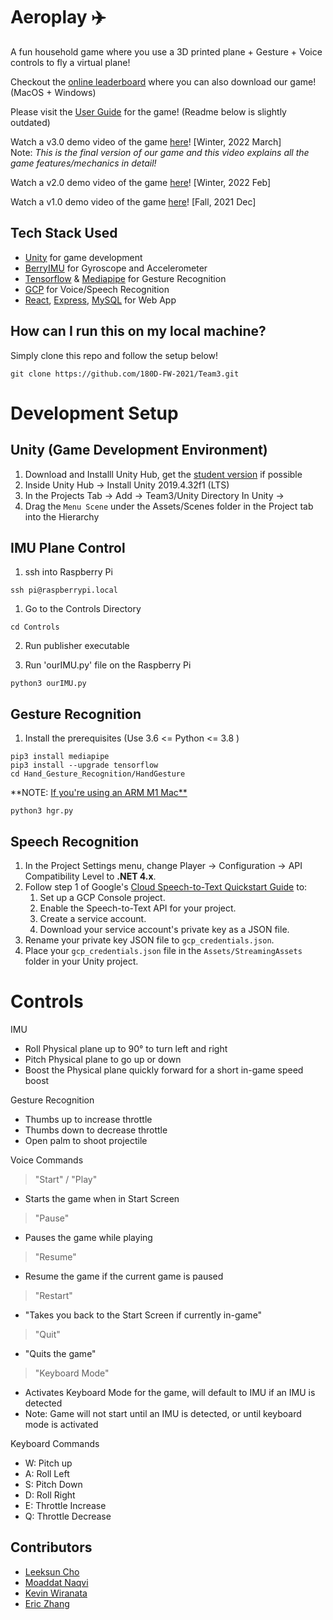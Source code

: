 # Aeroplay :airplane:
A fun household game where you use a 3D printed plane + Gesture + Voice controls to fly a virtual plane!

Checkout the [online leaderboard](https://www.aeroplay.online/) where you can also download our game! (MacOS + Windows) <br>

Please visit the [User Guide](https://docs.google.com/document/d/1YpPP1kQf3QHHyk7c0A6Lcdp2TIKk9Tfp9LNCFGn9VaA/edit?usp=sharing) for the game! (Readme below is slightly outdated)

Watch a v3.0 demo video of the game [here](https://youtu.be/Z3bomdumWlk)! [Winter, 2022 March] <br> Note: *This is the final version of our game and this video explains all the game features/mechanics in detail!*<br>

Watch a v2.0 demo video of the game [here](https://www.youtube.com/watch?v=2cv6WaeUb7c)! [Winter, 2022 Feb] <br>

Watch a v1.0 demo video of the game [here](https://www.youtube.com/watch?v=9XCapfStW8s)! [Fall, 2021 Dec]


## Tech Stack Used
- [Unity](https://unity.com/products/unity-student) for game development
- [BerryIMU](https://ozzmaker.com/product/berryimu-accelerometer-gyroscope-magnetometer-barometricaltitude-sensor/) for Gyroscope and Accelerometer
- [Tensorflow](https://github.com/tensorflow/tensorflow) & [Mediapipe](https://github.com/google/mediapipe) for Gesture Recognition
- [GCP](https://cloud.google.com/speech-to-text) for Voice/Speech Recognition
- [React](https://reactjs.org/), [Express](https://expressjs.com/), [MySQL](https://www.mysql.com/) for Web App

## How can I run this on my local machine? 
Simply clone this repo and follow the setup below!
``` 
git clone https://github.com/180D-FW-2021/Team3.git 
```


# Development Setup
## Unity (Game Development Environment)

1. Download and Installl Unity Hub, get the [student version]((https://unity.com/products/unity-student)) if possible
2. Inside Unity Hub -> Install Unity 2019.4.32f1 (LTS)
3. In the Projects Tab -> Add -> Team3/Unity Directory
In Unity -> 
4. Drag the `Menu Scene` under the Assets/Scenes folder in the Project tab into the Hierarchy

## IMU Plane Control
1. ssh into Raspberry Pi
```
ssh pi@raspberrypi.local
```

1. Go to the Controls Directory
```
cd Controls
```
2. Run publisher executable

3. Run 'ourIMU.py' file on the Raspberry Pi
```
python3 ourIMU.py
```

## Gesture Recognition
1. Install the prerequisites (Use 3.6 <= Python <= 3.8 )
```
pip3 install mediapipe 
pip3 install --upgrade tensorflow    
cd Hand_Gesture_Recognition/HandGesture 
```
**NOTE: [If you're using an ARM M1 Mac**](https://gist.github.com/kevinwiranata/864682f6c1f195dbbc956b5497f178ff)
```
python3 hgr.py 
```


## Speech Recognition
1. In the Project Settings menu, change Player -> Configuration -> API Compatibility Level to **.NET 4.x**. 
2. Follow step 1 of Google's [Cloud Speech-to-Text Quickstart Guide](https://cloud.google.com/speech-to-text/docs/quickstart-client-libraries#before-you-begin) to:
    1. Set up a GCP Console project.
    2. Enable the Speech-to-Text API for your project.
    3. Create a service account.
    4. Download your service account's private key as a JSON file.
3. Rename your private key JSON file to `gcp_credentials.json`.
4. Place your `gcp_credentials.json` file in the `Assets/StreamingAssets` folder in your Unity project.


# Controls
IMU
- Roll Physical plane up to 90° to turn left and right
- Pitch Physical plane to go up or down
- Boost the Physical plane quickly forward for a short in-game speed boost

Gesture Recognition
- Thumbs up to increase throttle
- Thumbs down to decrease throttle
- Open palm to shoot projectile

Voice Commands
> "Start" / "Play"
- Starts the game when in Start Screen

> "Pause"
- Pauses the game while playing

> "Resume"
- Resume the game if the current game is paused

> "Restart"
- "Takes you back to the Start Screen if currently in-game"

> "Quit"
- "Quits the game"

> "Keyboard Mode"
- Activates Keyboard Mode for the game, will default to IMU if an IMU is detected
- Note: Game will not start until an IMU is detected, or until keyboard mode is activated


Keyboard Commands
- W: Pitch up
- A: Roll Left
- S: Pitch Down
- D: Roll Right 
- E: Throttle Increase
- Q: Throttle Decrease

## Contributors
- [Leeksun Cho](https://github.com/lcho0320)
- [Moaddat Naqvi](https://github.com/mznaqvi)
- [Kevin Wiranata](https://github.com/kevinwiranata)
- [Eric Zhang](https://github.com/Ericzklm)

